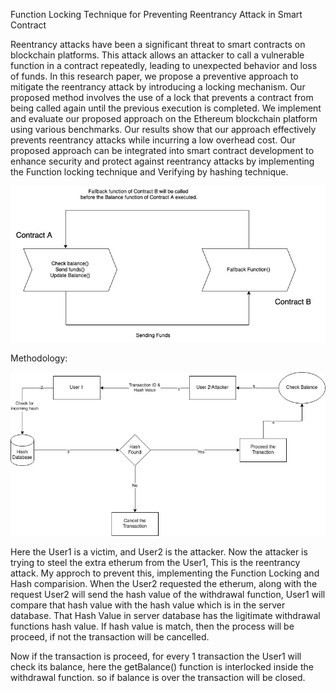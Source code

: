 Function Locking Technique for Preventing Reentrancy Attack in Smart Contract

Reentrancy attacks have been a significant threat to smart contracts on blockchain platforms. This attack allows an attacker to call a vulnerable function in a contract repeatedly, leading to unexpected behavior and loss of funds. In this research paper, we propose a preventive approach to mitigate the reentrancy attack by introducing a locking mechanism. Our proposed method involves the use of a lock that prevents a contract from being called again until the previous execution is completed. We implement and evaluate our proposed approach on the Ethereum blockchain platform using various benchmarks. Our results show that our approach effectively prevents reentrancy attacks while incurring a low overhead cost. Our proposed approach can be integrated into smart contract development to enhance security and protect against reentrancy attacks by implementing the Function locking technique and Verifying by hashing technique.

![Alt text](Reentrancy.jpg)


Methodology:

![Alt text](Methodology.jpg)

Here the User1 is a victim, and User2 is the attacker. Now the attacker is trying to steel the extra etherum from the User1, This is the reentrancy attack.
My approch to prevent this, implementing the Function Locking and Hash comparision. When the User2 requested the etherum, along with the request User2 will send the hash value of the withdrawal function, User1 will compare that hash value with the hash value which is in the server database. That Hash Value in server database has the ligitimate withdrawal functions hash value. If hash value is match, then the process will be proceed, if not the transaction will be cancelled.

Now if the transaction is proceed, for every 1 transaction the User1 will check its balance, here the getBalance() function is interlocked inside the withdrawal function. so if balance is over the transaction will be closed.

